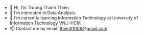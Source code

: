 - 👋 Hi, I’m Truong Thanh Thien
- 👀 I’m interested in Data Analysis.
- 🌱 I’m currently learning Information Technology at University of Information Technology VNU-HCM.
- 📫 Contact me by email:  thientt1006@gmail.com

<!---
- 💞️ I’m looking to collaborate on ...


thanhthien1006/thanhthien1006 is a ✨ special ✨ repository because its `README.md` (this file) appears on your GitHub profile.
You can click the Preview link to take a look at your changes.
--->

